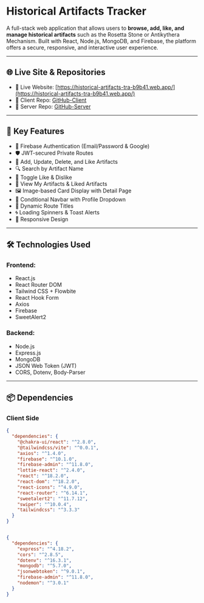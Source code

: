 # Historical Artifacts Tracker

A full-stack web application that allows users to **browse, add, like, and manage historical artifacts** such as the Rosetta Stone or Antikythera Mechanism. Built with React, Node.js, MongoDB, and Firebase, the platform offers a secure, responsive, and interactive user experience.

---

## 🌐 Live Site & Repositories

- 🔗 Live Website: [https://historical-artifacts-tra-b9b41.web.app/](https://historical-artifacts-tra-b9b41.web.app/)
- 🧠 Client Repo: [GitHub-Client](https://github.com/tariqul25/Historical-Artifacts-Client)
- 🧪 Server Repo: [GitHub-Server](https://github.com/tariqul25/Historical-Artifacts-Server)

---

## 🚀 Key Features

- 🔐 Firebase Authentication (Email/Password & Google)
- 🛡️ JWT-secured Private Routes
- 🧾 Add, Update, Delete, and Like Artifacts
- 🔍 Search by Artifact Name
- 💙 Toggle Like & Dislike
- 📜 View My Artifacts & Liked Artifacts
- 🖼️ Image-based Card Display with Detail Page
- 🧑 Conditional Navbar with Profile Dropdown
- 🎯 Dynamic Route Titles
- 🌀 Loading Spinners & Toast Alerts
- 📱 Responsive Design

---

## 🛠️ Technologies Used

### Frontend:
- React.js
- React Router DOM
- Tailwind CSS + Flowbite
- React Hook Form
- Axios
- Firebase
- SweetAlert2 

### Backend:
- Node.js
- Express.js
- MongoDB
- JSON Web Token (JWT)
- CORS, Dotenv, Body-Parser

---

## 📦 Dependencies

### Client Side
```json
{
  "dependencies": {
    "@chakra-ui/react": "^2.8.0",
    "@tailwindcss/vite": "^0.0.1",
    "axios": "^1.4.0",
    "firebase": "^10.1.0",
    "firebase-admin": "^11.8.0",
    "lottie-react": "^2.4.0",
    "react": "^18.2.0",
    "react-dom": "^18.2.0",
    "react-icons": "^4.9.0",
    "react-router": "^6.14.1",
    "sweetalert2": "^11.7.12",
    "swiper": "^10.0.4",
    "tailwindcss": "^3.3.3"
  }
}


{
  "dependencies": {
    "express": "^4.18.2",
    "cors": "^2.8.5",
    "dotenv": "^16.3.1",
    "mongodb": "^5.7.0",
    "jsonwebtoken": "^9.0.1",
    "firebase-admin": "^11.8.0",
    "nodemon": "^3.0.1"
  }
}
